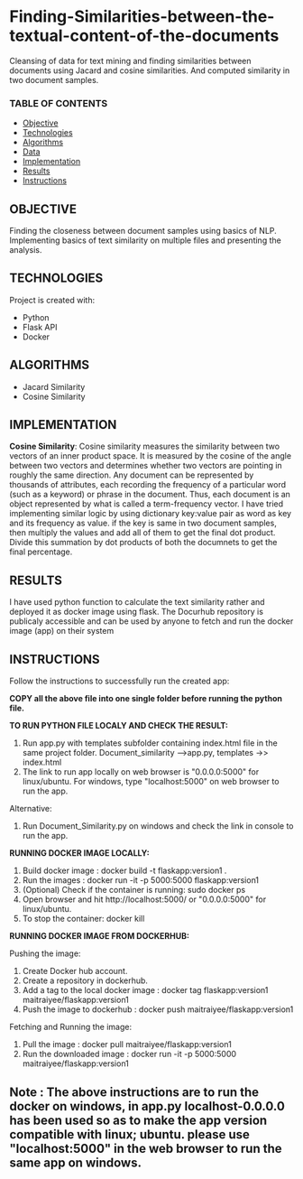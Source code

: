 # Finding-Similarities-between-the-textual-content-of-the-documents
Cleansing of data for text mining and finding similarities between documents using Jacard and cosine similarities. And computed similarity in two document samples.

### TABLE OF CONTENTS
* [Objective](#objective)
* [Technologies](#technologies)
* [Algorithms](#algorithms)
* [Data](#data)
* [Implementation](#implementation)
* [Results](#results)
* [Instructions](#instructions)

## OBJECTIVE 
Finding the closeness between document samples using basics of NLP. Implementing basics of text similarity on multiple files and presenting the analysis.

## TECHNOLOGIES
Project is created with:

* Python
* Flask API
* Docker

## ALGORITHMS
* Jacard Similarity 
* Cosine Similarity

## IMPLEMENTATION

**Cosine Similarity**: Cosine similarity measures the similarity between two vectors of an inner product space. It is measured by the cosine of the angle between two vectors and determines whether two vectors are pointing in roughly the same direction. Any document can be represented by thousands of attributes, each recording the frequency of a particular word (such as a keyword) or phrase in the document. Thus, each document is an object represented by what is called a term-frequency vector.
I have tried implementing similar logic by using dictionary key:value pair as word as key and its frequency as value. if the key is same in two document samples, then multiply the values and add all of them to get the final dot product. Divide this summation by dot products of both the documnets to get the final percentage.  


## RESULTS

I have used python function to calculate the text similarity rather and deployed it as docker image using flask. The Docurhub repository is publicaly accessible and can be used by anyone to fetch and run the docker image (app) on their system

## INSTRUCTIONS
Follow the instructions to successfully run the created app:

<b>COPY all the above file into one single folder before running the python
file.</b>

<b>TO RUN PYTHON FILE LOCALY AND CHECK THE RESULT:</b>

1.  Run app.py with templates subfolder containing index.html file in
    the same project folder. 
    Document\_similarity --\>app.py, templates
    -\>\> index.html
2.  The link to run app locally on web browser is "0.0.0.0:5000" for
    linux/ubuntu. For windows, type "localhost:5000" on web browser to
    run the app.

Alternative:

1.  Run Document\_Similarity.py on windows and check the link in console
    to run the app.

<b> RUNNING DOCKER IMAGE LOCALLY:</b>

1.  Build docker image : docker build -t flaskapp:version1 .
2.  Run the images : docker run -it -p 5000:5000 flaskapp:version1
3.  (Optional) Check if the container is running: sudo docker ps
4.  Open browser and hit http://localhost:5000/ or "0.0.0.0:5000" for
    linux/ubuntu.
5.  To stop the container: docker kill <container-id>

<b>RUNNING DOCKER IMAGE FROM DOCKERHUB:</b>

Pushing the image:

1.  Create Docker hub account.
2.  Create a repository in dockerhub.
3.  Add a tag to the local docker image : docker tag flaskapp:version1
    maitraiyee/flaskapp:version1
4.  Push the image to dockerhub : docker push
    maitraiyee/flaskapp:version1

Fetching and Running the image:

1.  Pull the image : docker pull maitraiyee/flaskapp:version1
2.  Run the downloaded image : docker run -it -p 5000:5000
    maitraiyee/flaskapp:version1

Note : The above instructions are to run the docker on windows, in app.py localhost-0.0.0.0 has been used so as to make the app version compatible with linux; ubuntu. please use "localhost:5000" in the web browser to run the same app on windows.
-----------------------------------------------------------------------------------------------------------------------------------------------------------------------------------------------------------------------------------------------------
